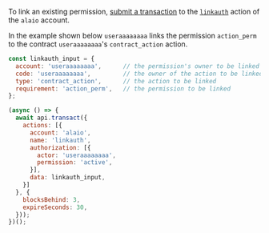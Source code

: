 To link an existing permission, [submit a transaction](01_how-to-submit-a-transaction.md) to the [`linkauth`](https://github.com/ALADINIO/alaio.contracts/blob/52fbd4ac7e6c38c558302c48d00469a4bed35f7c/contracts/alaio.bios/include/alaio.bios/alaio.bios.hpp#L240) action of the `alaio` account.

In the example shown below `useraaaaaaaa` links the permission `action_perm` to the contract `useraaaaaaaa`'s `contract_action` action.
```javascript
const linkauth_input = {
  account: 'useraaaaaaaa',      // the permission's owner to be linked and the payer of the RAM needed to store this link
  code: 'useraaaaaaaa',         // the owner of the action to be linked
  type: 'contract_action',      // the action to be linked
  requirement: 'action_perm',   // the permission to be linked
};

(async () => {
  await api.transact({
    actions: [{
      account: 'alaio',
      name: 'linkauth',
      authorization: [{
        actor: 'useraaaaaaaa',
        permission: 'active',
      }],
      data: linkauth_input,
    }]
  }, {
    blocksBehind: 3,
    expireSeconds: 30,
  }));
})();
```